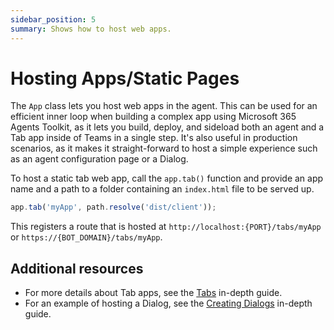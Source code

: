 ```yaml
---
sidebar_position: 5
summary: Shows how to host web apps.
---
```


# Hosting Apps/Static Pages
The `App` class lets you host web apps in the agent. This can be used for an efficient inner loop when building a complex app using Microsoft 365 Agents Toolkit, as it lets you build, deploy, and sideload both an agent and a Tab app inside of Teams in a single step. It's also useful in production scenarios, as it makes it straight-forward to host a simple experience such as an agent configuration page or a Dialog.

To host a static tab web app, call the `app.tab()` function and provide an app name and a path to a folder containing an `index.html` file to be served up. 

```typescript
app.tab('myApp', path.resolve('dist/client'));
```

This registers a route that is hosted at `http://localhost:{PORT}/tabs/myApp` or `https://{BOT_DOMAIN}/tabs/myApp`.

## Additional resources
 - For more details about Tab apps, see the [Tabs](../in-depth-guides/tabs) in-depth guide. 
 - For an example of hosting a Dialog, see the [Creating Dialogs](../in-depth-guides/dialogs/creating-dialogs.mdx) in-depth guide.
